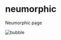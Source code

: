 # neumorphic
Neumorphic page

![bubble](https://user-images.githubusercontent.com/77208580/173106924-b3a58d5f-4de7-4f00-8dbf-b93a656bab27.gif)
